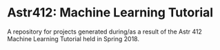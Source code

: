 # Astr412: Machine Learning Tutorial

A repository for projects generated during/as a result of the Astr 412 Machine Learning Tutorial held in Spring 2018.